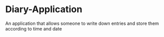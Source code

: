# Diary-Application
An application that allows someone to write down entries and store them according to time and date
